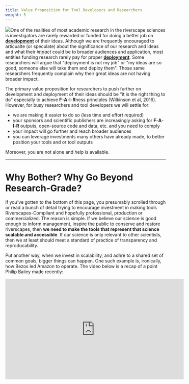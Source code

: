 ```yaml
---
title: Value Proposition for Tool Developers and Researchers
weight: 5
---
```


<a href="https://liubaveto.wordpress.com/2019/02/12/academic-freedom-locked-in-an-ivory-tower/" class="float-right"><img src="{{ site.baseurl }}/assets/images/ivorytower.png"></a>One of the realities of most academic research in the riverscape sciences is investigators are rarely rewarded or funded for doing a better job on [**development**](http://127.0.0.1:4001/Tools/discrimination.html#technological-readiness-levels) of their ideas. Although we are frequently encouraged to articualte (or speculate) about the significance of our research and ideas and what their _impact_ could be to broader audiences and application, most entities funding research rarely pay for proper [**deployment**](http://127.0.0.1:4001/Tools/discrimination.html#technological-readiness-levels). Some researchers will argue that "deployment is not my job" or "my ideas are so good, someone else will take them and deploy them". Those same researchers frequently complain why their great ideas are not having broader impact.

The primary value proposition for researchers to push further on development and deployment of their ideas should be "it is the right thing to do" especially to achieve **F**-**A**-**I**-**R**ness principles (Wilkinson et al, 2016). However, for busy researchers and tool developers we will settle for:
- we are making it easier to do so (less time and effort required)
- your sponsors and scientific publishers are increasingly asking for **F**-**A**-**I**-**R** outputs, open-source code and data, etc. and you need to comply
- your impact will go further and reach broader audiences
- you can leverage investments many others have already made, to better position your tools and or tool outputs

Moreover, you are not alone and help is available. 


------
# Why Bother? Why Go Beyond Research-Grade?
If you've gotten to the bottom of this page, you presumably scrolled through or read a bunch of detail trying to encourage investment in making tools Riverscapes-Compliant and hopefully profossional, production or commercialized. The reason is simple. If we believe our science is good enough to inform management, inspire the public to conserve and restore riverscapes, then **we need to make the tools that represent that science scalable and accessible**. If our science is only relevant to other scientists, then we at least should meet a standard of practice of transparency and reproducability.

Put another way, when we invest in scalability, and adhre to a shared set of common goals, bigger things can happen. One such example is, ironically, how Bezos led Amazon to operate. The video below is a recap of a point Philip Bailey made recently:

<div class="responsive-embed">
<iframe width="560" height="315" src="https://www.youtube.com/embed/H_2AiyabDo8" frameborder="0" allow="accelerometer; autoplay; encrypted-media; gyroscope; picture-in-picture" allowfullscreen></iframe>
</div>